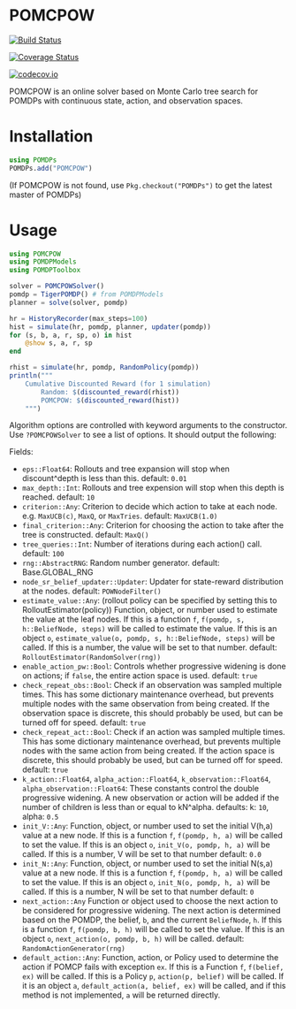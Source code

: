 # POMCPOW

[![Build Status](https://travis-ci.org/zsunberg/POMCPOW.jl.svg?branch=master)](https://travis-ci.org/zsunberg/POMCPOW.jl)

[![Coverage Status](https://coveralls.io/repos/zsunberg/POMCPOW.jl/badge.svg?branch=master&service=github)](https://coveralls.io/github/zsunberg/POMCPOW.jl?branch=master)

[![codecov.io](http://codecov.io/github/zsunberg/POMCPOW.jl/coverage.svg?branch=master)](http://codecov.io/github/zsunberg/POMCPOW.jl?branch=master)

POMCPOW is an online solver based on Monte Carlo tree search for POMDPs with continuous state, action, and observation spaces.

# Installation

```julia
using POMDPs
POMDPs.add("POMCPOW")
```

(If POMCPOW is not found, use `Pkg.checkout("POMDPs")` to get the latest master of POMDPs)

# Usage

```julia
using POMCPOW
using POMDPModels
using POMDPToolbox

solver = POMCPOWSolver()
pomdp = TigerPOMDP() # from POMDPModels
planner = solve(solver, pomdp)

hr = HistoryRecorder(max_steps=100)
hist = simulate(hr, pomdp, planner, updater(pomdp))
for (s, b, a, r, sp, o) in hist
    @show s, a, r, sp
end

rhist = simulate(hr, pomdp, RandomPolicy(pomdp))
println("""
    Cumulative Discounted Reward (for 1 simulation)
        Random: $(discounted_reward(rhist))
        POMCPOW: $(discounted_reward(hist))
    """)
```

Algorithm options are controlled with keyword arguments to the constructor. Use `?POMCPOWSolver` to see a list of options. It should output the following:

Fields:

- `eps::Float64`:
    Rollouts and tree expansion will stop when discount^depth is less than this.
    default: `0.01`
- `max_depth::Int`:
    Rollouts and tree expension will stop when this depth is reached.
    default: `10`
- `criterion::Any`:
    Criterion to decide which action to take at each node. e.g. `MaxUCB(c)`, `MaxQ`, or `MaxTries`.
    default: `MaxUCB(1.0)`
- `final_criterion::Any`:
    Criterion for choosing the action to take after the tree is constructed.
    default: `MaxQ()`
- `tree_queries::Int`:
    Number of iterations during each action() call.
    default: `100`
- `rng::AbstractRNG`:
    Random number generator.
    default: Base.GLOBAL_RNG
- `node_sr_belief_updater::Updater`:
    Updater for state-reward distribution at the nodes.
    default: `POWNodeFilter()`
- `estimate_value::Any`: (rollout policy can be specified by setting this to RolloutEstimator(policy))
    Function, object, or number used to estimate the value at the leaf nodes.
    If this is a function `f`, `f(pomdp, s, h::BeliefNode, steps)` will be called to estimate the value.
    If this is an object `o`, `estimate_value(o, pomdp, s, h::BeliefNode, steps)` will be called.
    If this is a number, the value will be set to that number.
    default: `RolloutEstimator(RandomSolver(rng))`
- `enable_action_pw::Bool`:
    Controls whether progressive widening is done on actions; if `false`, the entire action space is used.
    default: `true`
- `check_repeat_obs::Bool`:
    Check if an observation was sampled multiple times. This has some dictionary maintenance overhead, but prevents multiple nodes with the same observation from being created. If the observation space is discrete, this should probably be used, but can be turned off for speed.
    default: `true`
- `check_repeat_act::Bool`:
    Check if an action was sampled multiple times. This has some dictionary maintenance overhead, but prevents multiple nodes with the same action from being created. If the action space is discrete, this should probably be used, but can be turned off for speed.
    default: `true`
- `k_action::Float64`, `alpha_action::Float64`, `k_observation::Float64`, `alpha_observation::Float64`:
    These constants control the double progressive widening. A new observation
    or action will be added if the number of children is less than or equal to kN^alpha.
    defaults: k: `10`, alpha: `0.5`
- `init_V::Any`:
    Function, object, or number used to set the initial V(h,a) value at a new node.
    If this is a function `f`, `f(pomdp, h, a)` will be called to set the value.
    If this is an object `o`, `init_V(o, pomdp, h, a)` will be called.
    If this is a number, V will be set to that number
    default: `0.0`
- `init_N::Any`:
    Function, object, or number used to set the initial N(s,a) value at a new node.
    If this is a function `f`, `f(pomdp, h, a)` will be called to set the value.
    If this is an object `o`, `init_N(o, pomdp, h, a)` will be called.
    If this is a number, N will be set to that number
    default: `0`
- `next_action::Any`
    Function or object used to choose the next action to be considered for progressive widening.
    The next action is determined based on the POMDP, the belief, `b`, and the current `BeliefNode`, `h`.
    If this is a function `f`, `f(pomdp, b, h)` will be called to set the value.
    If this is an object `o`, `next_action(o, pomdp, b, h)` will be called.
    default: `RandomActionGenerator(rng)`
- `default_action::Any`:
    Function, action, or Policy used to determine the action if POMCP fails with exception `ex`.
    If this is a Function `f`, `f(belief, ex)` will be called.
    If this is a Policy `p`, `action(p, belief)` will be called.
    If it is an object `a`, `default_action(a, belief, ex)` will be called, and
    if this method is not implemented, `a` will be returned directly.
